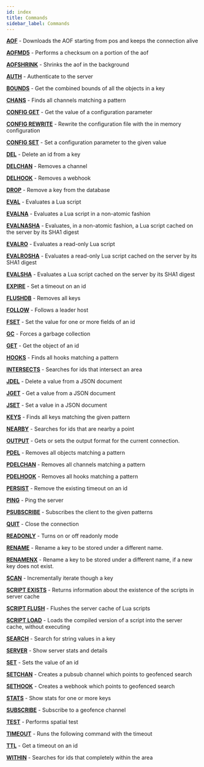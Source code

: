 ```yaml
---
id: index
title: Commands
sidebar_label: Commands
---
```


**[AOF](aof.html)** - Downloads the AOF starting from pos and keeps the connection alive

**[AOFMD5](aofmd5.html)** - Performs a checksum on a portion of the aof

**[AOFSHRINK](aofshrink.html)** - Shrinks the aof in the background

**[AUTH](auth.html)** - Authenticate to the server

**[BOUNDS](bounds.html)** - Get the combined bounds of all the objects in a key

**[CHANS](chans.html)** - Finds all channels matching a pattern

**[CONFIG GET](config-get.html)** - Get the value of a configuration parameter

**[CONFIG REWRITE](config-rewrite.html)** - Rewrite the configuration file with the in memory configuration

**[CONFIG SET](config-set.html)** - Set a configuration parameter to the given value

**[DEL](del.html)** - Delete an id from a key

**[DELCHAN](delchan.html)** - Removes a channel

**[DELHOOK](delhook.html)** - Removes a webhook

**[DROP](drop.html)** - Remove a key from the database

**[EVAL](eval.html)** - Evaluates a Lua script

**[EVALNA](evalna.html)** - Evaluates a Lua script in a non-atomic fashion

**[EVALNASHA](evalnasha.html)** - Evaluates, in a non-atomic fashion, a Lua script cached on the server by its SHA1 digest

**[EVALRO](evalro.html)** - Evaluates a read-only Lua script

**[EVALROSHA](evalrosha.html)** - Evaluates a read-only Lua script cached on the server by its SHA1 digest

**[EVALSHA](evalsha.html)** - Evaluates a Lua script cached on the server by its SHA1 digest

**[EXPIRE](expire.html)** - Set a timeout on an id

**[FLUSHDB](flushdb.html)** - Removes all keys

**[FOLLOW](follow.html)** - Follows a leader host

**[FSET](fset.html)** - Set the value for one or more fields of an id

**[GC](gc.html)** - Forces a garbage collection

**[GET](get.html)** - Get the object of an id

**[HOOKS](hooks.html)** - Finds all hooks matching a pattern

**[INTERSECTS](intersects.html)** - Searches for ids that intersect an area

**[JDEL](jdel.html)** - Delete a value from a JSON document

**[JGET](jget.html)** - Get a value from a JSON document

**[JSET](jset.html)** - Set a value in a JSON document

**[KEYS](keys.html)** - Finds all keys matching the given pattern

**[NEARBY](nearby.html)** - Searches for ids that are nearby a point

**[OUTPUT](output.html)** - Gets or sets the output format for the current connection.

**[PDEL](pdel.html)** - Removes all objects matching a pattern

**[PDELCHAN](pdelchan.html)** - Removes all channels matching a pattern

**[PDELHOOK](pdelhook.html)** - Removes all hooks matching a pattern

**[PERSIST](persist.html)** - Remove the existing timeout on an id

**[PING](ping.html)** - Ping the server

**[PSUBSCRIBE](psubscribe.html)** - Subscribes the client to the given patterns

**[QUIT](quit.html)** - Close the connection

**[READONLY](readonly.html)** - Turns on or off readonly mode

**[RENAME](rename.html)** - Rename a key to be stored under a different name.

**[RENAMENX](renamenx.html)** - Rename a key to be stored under a different name, if a new key does not exist.

**[SCAN](scan.html)** - Incrementally iterate though a key

**[SCRIPT EXISTS](script-exists.html)** - Returns information about the existence of the scripts in server cache

**[SCRIPT FLUSH](script-flush.html)** - Flushes the server cache of Lua scripts

**[SCRIPT LOAD](script-load.html)** - Loads the compiled version of a script into the server cache, without executing

**[SEARCH](search.html)** - Search for string values in a key

**[SERVER](server.html)** - Show server stats and details

**[SET](set.html)** - Sets the value of an id

**[SETCHAN](setchan.html)** - Creates a pubsub channel which points to geofenced search

**[SETHOOK](sethook.html)** - Creates a webhook which points to geofenced search

**[STATS](stats.html)** - Show stats for one or more keys

**[SUBSCRIBE](subscribe.html)** - Subscribe to a geofence channel

**[TEST](test.html)** - Performs spatial test

**[TIMEOUT](timeout.html)** - Runs the following command with the timeout

**[TTL](ttl.html)** - Get a timeout on an id

**[WITHIN](within.html)** - Searches for ids that completely within the area

